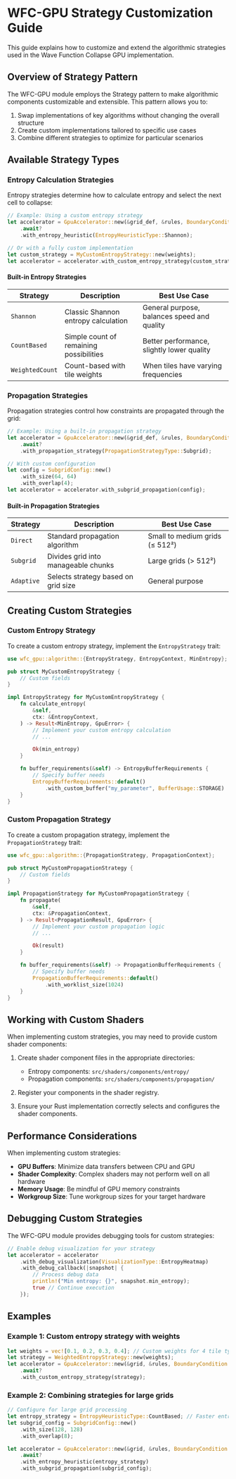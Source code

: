 # WFC-GPU Strategy Customization Guide

This guide explains how to customize and extend the algorithmic strategies used in the Wave Function Collapse GPU implementation.

## Overview of Strategy Pattern

The WFC-GPU module employs the Strategy pattern to make algorithmic components customizable and extensible. This pattern allows you to:

1. Swap implementations of key algorithms without changing the overall structure
2. Create custom implementations tailored to specific use cases
3. Combine different strategies to optimize for particular scenarios

## Available Strategy Types

### Entropy Calculation Strategies

Entropy strategies determine how to calculate entropy and select the next cell to collapse:

```rust
// Example: Using a custom entropy strategy
let accelerator = GpuAccelerator::new(&grid_def, &rules, BoundaryCondition::Periodic, None)
    .await?
    .with_entropy_heuristic(EntropyHeuristicType::Shannon);

// Or with a fully custom implementation
let custom_strategy = MyCustomEntropyStrategy::new(weights);
let accelerator = accelerator.with_custom_entropy_strategy(custom_strategy);
```

#### Built-in Entropy Strategies

| Strategy        | Description                             | Best Use Case                               |
| --------------- | --------------------------------------- | ------------------------------------------- |
| `Shannon`       | Classic Shannon entropy calculation     | General purpose, balances speed and quality |
| `CountBased`    | Simple count of remaining possibilities | Better performance, slightly lower quality  |
| `WeightedCount` | Count-based with tile weights           | When tiles have varying frequencies         |

### Propagation Strategies

Propagation strategies control how constraints are propagated through the grid:

```rust
// Example: Using a built-in propagation strategy
let accelerator = GpuAccelerator::new(&grid_def, &rules, BoundaryCondition::Periodic, None)
    .await?
    .with_propagation_strategy(PropagationStrategyType::Subgrid);

// With custom configuration
let config = SubgridConfig::new()
    .with_size(64, 64)
    .with_overlap(4);
let accelerator = accelerator.with_subgrid_propagation(config);
```

#### Built-in Propagation Strategies

| Strategy   | Description                         | Best Use Case                  |
| ---------- | ----------------------------------- | ------------------------------ |
| `Direct`   | Standard propagation algorithm      | Small to medium grids (≤ 512²) |
| `Subgrid`  | Divides grid into manageable chunks | Large grids (> 512²)           |
| `Adaptive` | Selects strategy based on grid size | General purpose                |

## Creating Custom Strategies

### Custom Entropy Strategy

To create a custom entropy strategy, implement the `EntropyStrategy` trait:

```rust
use wfc_gpu::algorithm::{EntropyStrategy, EntropyContext, MinEntropy};

pub struct MyCustomEntropyStrategy {
    // Custom fields
}

impl EntropyStrategy for MyCustomEntropyStrategy {
    fn calculate_entropy(
        &self,
        ctx: &EntropyContext,
    ) -> Result<MinEntropy, GpuError> {
        // Implement your custom entropy calculation
        // ...

        Ok(min_entropy)
    }

    fn buffer_requirements(&self) -> EntropyBufferRequirements {
        // Specify buffer needs
        EntropyBufferRequirements::default()
            .with_custom_buffer("my_parameter", BufferUsage::STORAGE)
    }
}
```

### Custom Propagation Strategy

To create a custom propagation strategy, implement the `PropagationStrategy` trait:

```rust
use wfc_gpu::algorithm::{PropagationStrategy, PropagationContext};

pub struct MyCustomPropagationStrategy {
    // Custom fields
}

impl PropagationStrategy for MyCustomPropagationStrategy {
    fn propagate(
        &self,
        ctx: &PropagationContext,
    ) -> Result<PropagationResult, GpuError> {
        // Implement your custom propagation logic
        // ...

        Ok(result)
    }

    fn buffer_requirements(&self) -> PropagationBufferRequirements {
        // Specify buffer needs
        PropagationBufferRequirements::default()
            .with_worklist_size(1024)
    }
}
```

## Working with Custom Shaders

When implementing custom strategies, you may need to provide custom shader components:

1. Create shader component files in the appropriate directories:

   - Entropy components: `src/shaders/components/entropy/`
   - Propagation components: `src/shaders/components/propagation/`

2. Register your components in the shader registry.

3. Ensure your Rust implementation correctly selects and configures the shader components.

## Performance Considerations

When implementing custom strategies:

- **GPU Buffers**: Minimize data transfers between CPU and GPU
- **Shader Complexity**: Complex shaders may not perform well on all hardware
- **Memory Usage**: Be mindful of GPU memory constraints
- **Workgroup Size**: Tune workgroup sizes for your target hardware

## Debugging Custom Strategies

The WFC-GPU module provides debugging tools for custom strategies:

```rust
// Enable debug visualization for your strategy
let accelerator = accelerator
    .with_debug_visualization(VisualizationType::EntropyHeatmap)
    .with_debug_callback(|snapshot| {
        // Process debug data
        println!("Min entropy: {}", snapshot.min_entropy);
        true // Continue execution
    });
```

## Examples

### Example 1: Custom entropy strategy with weights

```rust
let weights = vec![0.1, 0.2, 0.3, 0.4]; // Custom weights for 4 tile types
let strategy = WeightedEntropyStrategy::new(weights);
let accelerator = GpuAccelerator::new(&grid, &rules, BoundaryCondition::Periodic, None)
    .await?
    .with_custom_entropy_strategy(strategy);
```

### Example 2: Combining strategies for large grids

```rust
// Configure for large grid processing
let entropy_strategy = EntropyHeuristicType::CountBased; // Faster entropy calculation
let subgrid_config = SubgridConfig::new()
    .with_size(128, 128)
    .with_overlap(8);

let accelerator = GpuAccelerator::new(&grid, &rules, BoundaryCondition::Periodic, None)
    .await?
    .with_entropy_heuristic(entropy_strategy)
    .with_subgrid_propagation(subgrid_config);
```
